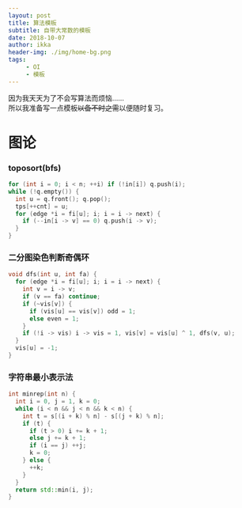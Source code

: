 ```yaml
---
layout: post
title: 算法模板
subtitle: 自带大常数的模板
date: 2018-10-07
author: ikka
header-img: ./img/home-bg.png
tags: 
     - OI
     - 模板
---
```


因为我天天为了不会写算法而烦恼……                    
所以我准备写一点模板~~以备不时之需~~以便随时复习。            

# 图论

### toposort(bfs)

``` cpp
for (int i = 0; i < n; ++i) if (!in[i]) q.push(i);
while (!q.empty()) {
  int u = q.front(); q.pop();
  tps[++cnt] = u;
  for (edge *i = fi[u]; i; i = i -> next) {
    if (--in[i -> v] == 0) q.push(i -> v);
  }
}
```

### 二分图染色判断奇偶环

``` cpp
void dfs(int u, int fa) {
  for (edge *i = fi[u]; i; i = i -> next) {
    int v = i -> v;
    if (v == fa) continue;
    if (~vis[v]) {
      if (vis[u] == vis[v]) odd = 1;
      else even = 1;
    }
    if (!i -> vis) i -> vis = 1, vis[v] = vis[u] ^ 1, dfs(v, u);
  }
  vis[u] = -1;
}
```

### 字符串最小表示法

``` cpp
int minrep(int n) {
  int i = 0, j = 1, k = 0;
  while (i < n && j < n && k < n) {
    int t = s[(i + k) % n] - s[(j + k) % n];
    if (t) {
      if (t > 0) i += k + 1;
      else j += k + 1;
      if (i == j) ++j;
      k = 0;
    } else {
      ++k;
    }
  }
  return std::min(i, j);
}
```


